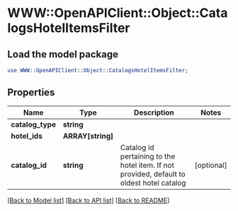 # WWW::OpenAPIClient::Object::CatalogsHotelItemsFilter

## Load the model package
```perl
use WWW::OpenAPIClient::Object::CatalogsHotelItemsFilter;
```

## Properties
Name | Type | Description | Notes
------------ | ------------- | ------------- | -------------
**catalog_type** | **string** |  | 
**hotel_ids** | **ARRAY[string]** |  | 
**catalog_id** | **string** | Catalog id pertaining to the hotel item. If not provided, default to oldest hotel catalog | [optional] 

[[Back to Model list]](../README.md#documentation-for-models) [[Back to API list]](../README.md#documentation-for-api-endpoints) [[Back to README]](../README.md)


